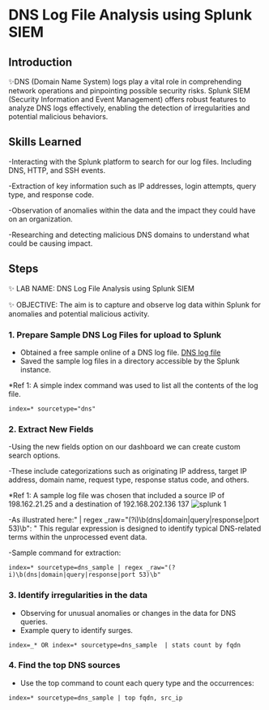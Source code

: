 # DNS Log File Analysis using Splunk SIEM

## Introduction
✨DNS (Domain Name System) logs play a vital role in comprehending network operations and pinpointing possible security risks. Splunk SIEM (Security Information and Event Management) offers robust features to analyze DNS logs effectively, enabling the detection of irregularities and potential malicious behaviors.

## Skills Learned
-Interacting with the Splunk platform to search for our log files. Including DNS, HTTP, and SSH events.

-Extraction of key information such as IP addresses, login attempts, query type, and response code.

-Observation of anomalies within the data and the impact they could have on an organization.

-Researching and detecting malicious DNS domains to understand what could be causing impact.


## Steps

✨ LAB NAME: DNS Log File Analysis using Splunk SIEM

✨ OBJECTIVE: The aim is to capture and observe log data within Splunk for anomalies and potential malicious activity.


### 1. Prepare Sample DNS Log Files for upload to Splunk
- Obtained a free sample online of a DNS log file. [DNS log file](https://www.secrepo.com/maccdc2012/dns.log.gz)
- Saved the sample log files in a directory accessible by the Splunk instance.

*Ref 1: A simple index command was used to list all the contents of the log file.
```
index=* sourcetype="dns"  
```

### 2. Extract New Fields
-Using the new fields option on our dashboard we can create custom search options.

-These include categorizations such as originating IP address, target IP address, domain name, request type, response status code, and others.

*Ref 1: 
A sample log file was chosen that included a source IP of 198.162.21.25 and a destination of 192.168.202.136 137
![splunk 1](https://github.com/nathanielreich2k/DNS-Log-File-Analysis-SIM/assets/155709615/3121eb6f-1ec7-4196-8e17-41afa064f658)















-As illustrated here:" | regex _raw="(?i)\b(dns|domain|query|response|port 53)\b": " This regular expression is designed to identify typical DNS-related terms within the unprocessed event data.

-Sample command for extraction:
```
index=* sourcetype=dns_sample | regex _raw="(?i)\b(dns|domain|query|response|port 53)\b"
```

### 3. Identify irregularities in the data
- Observing for unusual anomalies or changes in the data for DNS queries.
- Example query to identify surges.
```
index=_* OR index=* sourcetype=dns_sample  | stats count by fqdn
```

### 4. Find the top DNS sources
- Use the top command to count each query type and the occurrences:   
```
index=* sourcetype=dns_sample | top fqdn, src_ip
```








































